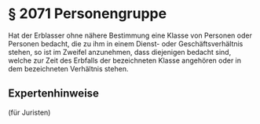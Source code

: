 # § 2071 Personengruppe
Hat der Erblasser ohne nähere Bestimmung eine Klasse von Personen oder Personen bedacht, die zu ihm in einem Dienst- oder Geschäftsverhältnis stehen, so ist im Zweifel anzunehmen, dass diejenigen bedacht sind, welche zur Zeit des Erbfalls der bezeichneten Klasse angehören oder in dem bezeichneten Verhältnis stehen.
## Expertenhinweise
(für Juristen)